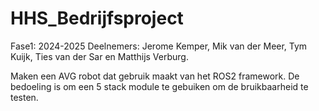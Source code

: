 # HHS_Bedrijfsproject

Fase1: 2024-2025
Deelnemers: Jerome Kemper, Mik van der Meer, Tym Kuijk, Ties van der Sar en Matthijs Verburg.

Maken een AVG robot dat gebruik maakt van het ROS2 framework.
De bedoeling is om een 5 stack module te gebuiken om de bruikbaarheid te testen. 
